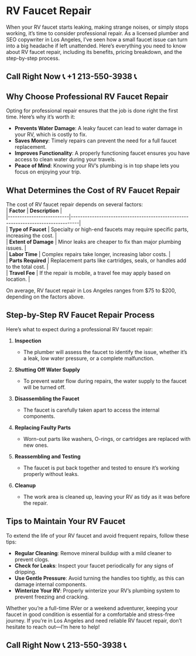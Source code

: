 # RV Faucet Repair  

When your RV faucet starts leaking, making strange noises, or simply stops working, it’s time to consider professional repair. As a licensed plumber and SEO copywriter in Los Angeles, I’ve seen how a small faucet issue can turn into a big headache if left unattended. Here’s everything you need to know about RV faucet repair, including its benefits, pricing breakdown, and the step-by-step process.  

## Call Right Now 📞 +1 213-550-3938 📞

## Why Choose Professional RV Faucet Repair  

Opting for professional repair ensures that the job is done right the first time. Here’s why it’s worth it:  
- **Prevents Water Damage**: A leaky faucet can lead to water damage in your RV, which is costly to fix.  
- **Saves Money**: Timely repairs can prevent the need for a full faucet replacement.  
- **Improves Functionality**: A properly functioning faucet ensures you have access to clean water during your travels.  
- **Peace of Mind**: Knowing your RV’s plumbing is in top shape lets you focus on enjoying your trip.  

## What Determines the Cost of RV Faucet Repair  

The cost of RV faucet repair depends on several factors:  
| **Factor**               | **Description**                                                                 |  
|--------------------------|---------------------------------------------------------------------------------|  
| **Type of Faucet**        | Specialty or high-end faucets may require specific parts, increasing the cost. |  
| **Extent of Damage**      | Minor leaks are cheaper to fix than major plumbing issues.                      |  
| **Labor Time**            | Complex repairs take longer, increasing labor costs.                           |  
| **Parts Required**        | Replacement parts like cartridges, seals, or handles add to the total cost.    |  
| **Travel Fee**            | If the repair is mobile, a travel fee may apply based on location.             |  

On average, RV faucet repair in Los Angeles ranges from $75 to $200, depending on the factors above.  

## Step-by-Step RV Faucet Repair Process  

Here’s what to expect during a professional RV faucet repair:  

1. **Inspection**  
   - The plumber will assess the faucet to identify the issue, whether it’s a leak, low water pressure, or a complete malfunction.  

2. **Shutting Off Water Supply**  
   - To prevent water flow during repairs, the water supply to the faucet will be turned off.  

3. **Disassembling the Faucet**  
   - The faucet is carefully taken apart to access the internal components.  

4. **Replacing Faulty Parts**  
   - Worn-out parts like washers, O-rings, or cartridges are replaced with new ones.  

5. **Reassembling and Testing**  
   - The faucet is put back together and tested to ensure it’s working properly without leaks.  

6. **Cleanup**  
   - The work area is cleaned up, leaving your RV as tidy as it was before the repair.  

## Tips to Maintain Your RV Faucet  

To extend the life of your RV faucet and avoid frequent repairs, follow these tips:  
- **Regular Cleaning**: Remove mineral buildup with a mild cleaner to prevent clogs.  
- **Check for Leaks**: Inspect your faucet periodically for any signs of dripping.  
- **Use Gentle Pressure**: Avoid turning the handles too tightly, as this can damage internal components.  
- **Winterize Your RV**: Properly winterize your RV’s plumbing system to prevent freezing and cracking.  

Whether you’re a full-time RVer or a weekend adventurer, keeping your faucet in good condition is essential for a comfortable and stress-free journey. If you’re in Los Angeles and need reliable RV faucet repair, don’t hesitate to reach out—I’m here to help!
## Call Right Now 📞 213-550-3938 📞